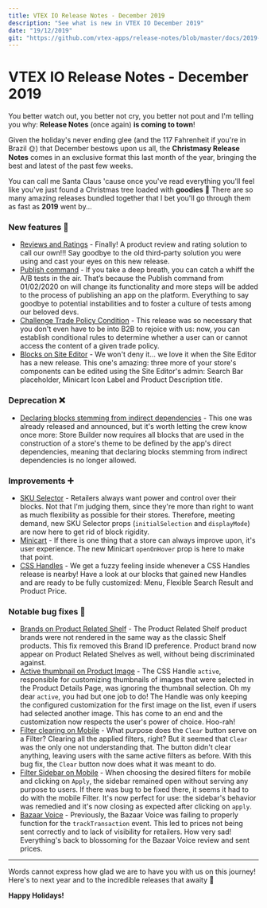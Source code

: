 ```yaml
---
title: VTEX IO Release Notes - December 2019
description: "See what is new in VTEX IO December 2019"
date: "19/12/2019"
git: "https://github.com/vtex-apps/release-notes/blob/master/docs/2019-week-47-48-49-50-51/README.md"
---
```


# VTEX IO Release Notes - December 2019

You better watch out, you better not cry, you better not pout and I'm telling you why: **Release Notes** (once again) **is coming to town**!

Given the holiday's never ending glee (and the 117 Fahrenheit if you're in Brazil :sun_with_face:) that December bestows upon us all, the **Christmasy Release Notes** comes in an exclusive format this last month of the year, bringing the best and latest of the past few weeks.

You can call me Santa Claus 'cause once you've read everything you'll feel like you've just found a Christmas tree loaded with **goodies** :christmas_tree: There are so many amazing releases bundled together that I bet you'll go through them as fast as **2019** went by...

### New features :rocket:

- [Reviews and Ratings](https://vtex.io/docs/releases/2019-week-47-48-49-50-51/reviews-and-ratings) - Finally! A product review and rating solution to call our own!!! Say goodbye to the old third-party solution you were using and cast your eyes on this new release.
- [Publish command](https://vtex.io/docs/releases/2019-week-47-48-49-50-51/publish-command) - If you take a deep breath, you can catch a whiff the A/B tests in the air. That’s because the Publish command from 01/02/2020 on will change its functionality and more steps will be added to the process of publishing an app on the platform. Everything to say goodbye to potential instabilities and to foster a culture of tests among our beloved devs.
- [Challenge Trade Policy Condition](https://vtex.io/docs/releases/2019-week-47-48-49-50-51/challenge-trade-policy-condition) - This release was so necessary that you don't even have to be into B2B to rejoice with us: now, you can establish conditional rules to determine whether a user can or cannot access the content of a given trade policy.
- [Blocks on Site Editor](https://vtex.io/docs/releases/2019-week-47-48-49-50-51/blocks-on-site-editor) - We won't deny it... we love it when the Site Editor has a new release. This one's amazing: three more of your store's components can be edited using the Site Editor's admin: Search Bar placeholder, Minicart Icon Label and Product Description title.

### Deprecation :x:

- [Declaring blocks stemming from indirect dependencies](https://vtex.io/docs/releases/2019-12-12/declaring-blocks-stemming-from-indirect-dependencies) - This one was already released and announced, but it's worth letting the crew know once more: Store Builder now requires all blocks that are used in the construction of a store's theme to be defined by the app's direct dependencies, meaning that declaring blocks stemming from indirect dependencies is no longer allowed.

### Improvements :heavy_plus_sign:

- [SKU Selector](https://vtex.io/docs/releases/2019-week-47-48-49-50-51/sku-selector) - Retailers always want power and control over their blocks. Not that I'm judging them, since they're more than right to want as much flexibility as possible for their stores. Therefore, meeting demand, new SKU Selector props (`initialSelection` and `displayMode`) are now here to get rid of block rigidity.
- [Minicart](https://vtex.io/docs/releases/2019-week-47-48-49-50-51/minicart) - If there is one thing that a store can always improve upon, it's user experience. The new Minicart `openOnHover` prop is here to make that point.
- [CSS Handles](https://vtex.io/docs/releases/2019-week-47-48-49-50-51/css-handles) - We get a fuzzy feeling inside whenever a CSS Handles release is nearby! Have a look at our blocks that gained new Handles and are ready to be fully customized: Menu, Flexible Search Result and Product Price.

### Notable bug fixes :bug:

- [Brands on Product Related Shelf](https://github.com/vtex-apps/shelf/pull/199) - The Product Related Shelf product brands were not rendered in the same way as the classic Shelf products. This fix removed this Brand ID preference. Product brand now appear on Product Related Shelves as well, without being discriminated against.
- [Active thumbnail on Product Image](https://github.com/vtex-apps/store-components/pull/641) - The CSS Handle `active`, responsible for customizing thumbnails of images that were selected in the Product Details Page, was ignoring the thumbnail selection. Oh my dear `active`, you had but one job to do! The Handle was only keeping the configured customization for the first image on the list, even if users had selected another image. This has come to an end and the customization now respects the user's power of choice. Hoo-rah!
- [Filter clearing on Mobile](https://github.com/vtex-apps/search-result/pull/283) - What purpose does the `Clear` button serve on a Filter? Clearing all the applied filters, right? But it seemed that `Clear` was the only one not understanding that. The button didn't clear anything, leaving users with the same active filters as before. With this bug fix, the `Clear` button now does what it was meant to do.
- [Filter Sidebar on Mobile](https://github.com/vtex-apps/search-result/pull/282) - When choosing the desired filters for mobile and clicking on `Apply`, the sidebar remained open without serving any purpose to users. If there was bug to be fixed there, it seems it had to do with the mobile Filter. It's now perfect for use: the sidebar's behavior was remedied and it's now closing as expected after clicking on `apply`.
- [Bazaar Voice](https://github.com/vtex-apps/bazaarvoice/pull/24) - Previously, the Bazaar Voice was failing to properly function for the `trackTransaction` event. This led to prices not being sent correctly and to lack of visibility for retailers. How very sad! Everything's back to blossoming for the Bazaar Voice review and sent prices.

---

Words cannot express how glad we are to have you with us on this journey!
Here's to next year and to the incredible releases that awaity :beers:

**Happy Holidays!**
